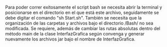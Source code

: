 Para poder correr exitosamente el script bash se necesita abrir la terminal y posicionarse
en el directorio en el que está este archivo, seguidamente se debe digitar el comando "sh Start.sh".
También se necesita que la organización de las carpetas y archivos bajo el directorio /Bash/ no sea modificada.
Se requiere, además de cambiar las rutas absolutas dentro del método main de la clase InterfazGrafica según convenga
y generar nuevamente los archivos jar bajo el nombre de InterfazGrafica.